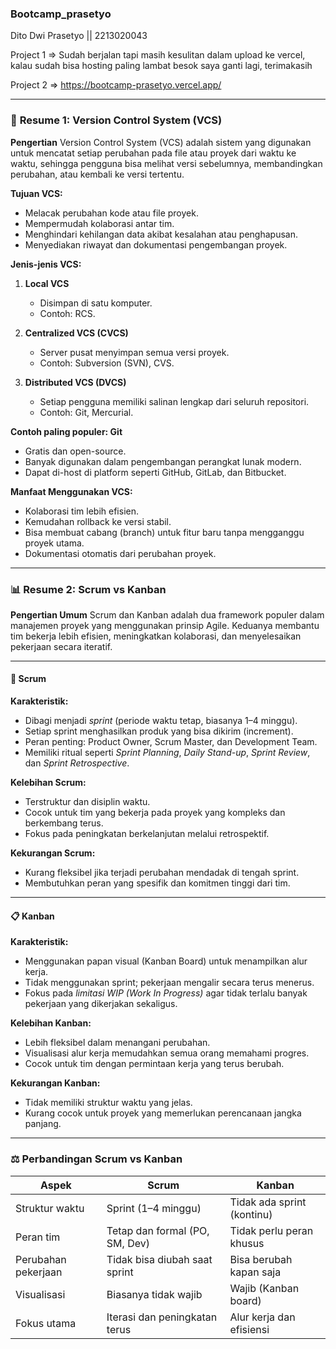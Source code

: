 ### Bootcamp_prasetyo

Dito Dwi Prasetyo || 2213020043

Project 1 => Sudah berjalan tapi masih kesulitan dalam upload ke vercel, kalau sudah bisa hosting paling lambat besok saya ganti lagi, terimakasih

Project 2 => https://bootcamp-prasetyo.vercel.app/

---

### 🧾 **Resume 1: Version Control System (VCS)**

**Pengertian**
Version Control System (VCS) adalah sistem yang digunakan untuk mencatat setiap perubahan pada file atau proyek dari waktu ke waktu, sehingga pengguna bisa melihat versi sebelumnya, membandingkan perubahan, atau kembali ke versi tertentu.

**Tujuan VCS:**

* Melacak perubahan kode atau file proyek.
* Mempermudah kolaborasi antar tim.
* Menghindari kehilangan data akibat kesalahan atau penghapusan.
* Menyediakan riwayat dan dokumentasi pengembangan proyek.

**Jenis-jenis VCS:**

1. **Local VCS**

   * Disimpan di satu komputer.
   * Contoh: RCS.

2. **Centralized VCS (CVCS)**

   * Server pusat menyimpan semua versi proyek.
   * Contoh: Subversion (SVN), CVS.

3. **Distributed VCS (DVCS)**

   * Setiap pengguna memiliki salinan lengkap dari seluruh repositori.
   * Contoh: Git, Mercurial.

**Contoh paling populer: Git**

* Gratis dan open-source.
* Banyak digunakan dalam pengembangan perangkat lunak modern.
* Dapat di-host di platform seperti GitHub, GitLab, dan Bitbucket.

**Manfaat Menggunakan VCS:**

* Kolaborasi tim lebih efisien.
* Kemudahan rollback ke versi stabil.
* Bisa membuat cabang (branch) untuk fitur baru tanpa mengganggu proyek utama.
* Dokumentasi otomatis dari perubahan proyek.

---

### 📊 **Resume 2: Scrum vs Kanban**

**Pengertian Umum**
Scrum dan Kanban adalah dua framework populer dalam manajemen proyek yang menggunakan prinsip Agile. Keduanya membantu tim bekerja lebih efisien, meningkatkan kolaborasi, dan menyelesaikan pekerjaan secara iteratif.

---

#### 🔄 **Scrum**

**Karakteristik:**

* Dibagi menjadi *sprint* (periode waktu tetap, biasanya 1–4 minggu).
* Setiap sprint menghasilkan produk yang bisa dikirim (increment).
* Peran penting: Product Owner, Scrum Master, dan Development Team.
* Memiliki ritual seperti *Sprint Planning*, *Daily Stand-up*, *Sprint Review*, dan *Sprint Retrospective*.

**Kelebihan Scrum:**

* Terstruktur dan disiplin waktu.
* Cocok untuk tim yang bekerja pada proyek yang kompleks dan berkembang terus.
* Fokus pada peningkatan berkelanjutan melalui retrospektif.

**Kekurangan Scrum:**

* Kurang fleksibel jika terjadi perubahan mendadak di tengah sprint.
* Membutuhkan peran yang spesifik dan komitmen tinggi dari tim.

---

#### 📋 **Kanban**

**Karakteristik:**

* Menggunakan papan visual (Kanban Board) untuk menampilkan alur kerja.
* Tidak menggunakan sprint; pekerjaan mengalir secara terus menerus.
* Fokus pada *limitasi WIP (Work In Progress)* agar tidak terlalu banyak pekerjaan yang dikerjakan sekaligus.

**Kelebihan Kanban:**

* Lebih fleksibel dalam menangani perubahan.
* Visualisasi alur kerja memudahkan semua orang memahami progres.
* Cocok untuk tim dengan permintaan kerja yang terus berubah.

**Kekurangan Kanban:**

* Tidak memiliki struktur waktu yang jelas.
* Kurang cocok untuk proyek yang memerlukan perencanaan jangka panjang.

---

### ⚖️ **Perbandingan Scrum vs Kanban**

| Aspek               | Scrum                          | Kanban                     |
| ------------------- | ------------------------------ | -------------------------- |
| Struktur waktu      | Sprint (1–4 minggu)            | Tidak ada sprint (kontinu) |
| Peran tim           | Tetap dan formal (PO, SM, Dev) | Tidak perlu peran khusus   |
| Perubahan pekerjaan | Tidak bisa diubah saat sprint  | Bisa berubah kapan saja    |
| Visualisasi         | Biasanya tidak wajib           | Wajib (Kanban board)       |
| Fokus utama         | Iterasi dan peningkatan terus  | Alur kerja dan efisiensi   |

